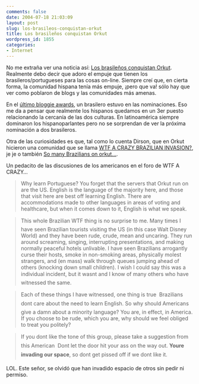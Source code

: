 ```yaml
---
comments: false
date: 2004-07-18 21:03:09
layout: post
slug: los-brasileos-conquistan-orkut
title: Los brasileños conquistan Orkut
wordpress_id: 1855
categories:
- Internet
---
```


No me extraña ver una noticia así: [Los brasileños conquistan Orkut](http://google.dirson.com/noticias.new/0601/). Realmente debo decir que adoro el empuje que tienen los brasileros/portugueses para las cosas on-line. Siempre creí que, en cierta forma, la comunidad hispana tenía más empuje, ¡pero que va! sólo hay que ver como poblaron de blogs y las comunidades más amenas.





En el [último bloggie awards](http://2004.bloggies.com/), un brasilero estuvo en las nominaciones. Eso me da a pensar que realmente los hispanos quedamos en un 3er puesto relacionando la cercanía de las dos culturas. En latinoamérica siempre dominaron los hispanoparlantes pero no se sorprendan de ver la próxima nominación a dos brasileros.





Otra de las curiosidades es que, tal como lo cuenta Dirson, que en Orkut hicieron una comunidad que se llama [WTF A CRAZY BRAZILIAN INVASION?](http://www.orkut.com/Community.aspx?cmm=55202), je je o también [So many Brazilians on orkut…](http://www.orkut.com/Community.aspx?cmm=62236).





Un pedacito de las discusiones de los americanos en el foro de WTF A CRAZY…





> Why learn Portuguese? You forget that the servers that Orkut run on are the US. English is the language of the majority here, and those that visit here are best off learning English. There are accommodations made to other languages in areas of voting and healthcare, but when it comes down to it, English is what we speak.
> 
> 


> 
> This whole Brazilian WTF thing is no surprise to me. Many times I have seen Brazilian tourists visiting the US (in this case Walt Disney World) and they have been rude, crude, mean and uncaring. They run around screaming, singing, interrupting presentations, and making normally peaceful hotels unlivable. I have seen Brazilians arrogantly curse their hosts, smoke in non-smoking areas, physically molest strangers, and (en mass) walk through queues jumping ahead of others (knocking down small children). I wish I could say this was a individual incident, but it wasnt and I know of many others who have witnessed the same.
> 
> 


> 
> Each of these things I have witnessed, one thing is true  Brazilians dont care about the need to learn English. So why should Americans give a damn about a minority language? You are, in effect, in America. If you choose to be rude, which you are, why should we feel obliged to treat you politely?
> 
> 


> 
> If you dont like the tone of this group, please take a suggestion from this American  Dont let the door hit your ass on the way out. **Youre invading our space**, so dont get pissed off if we dont like it.





LOL. Este señor, se olvidó que han invadido espacio de otros sin pedir ni permiso.




 
